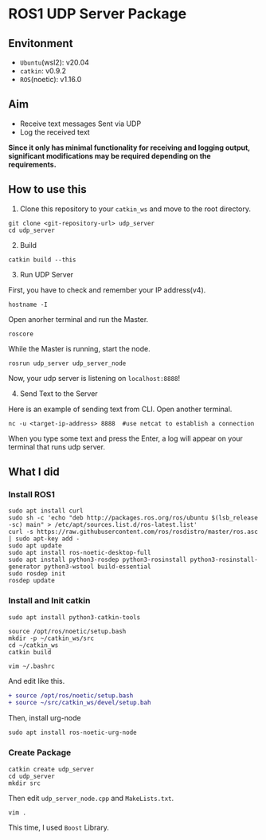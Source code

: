 # ROS1 UDP Server Package

## Envitonment

- `Ubuntu`(wsl2): v20.04
- `catkin`: v0.9.2
- `ROS`(noetic): v1.16.0

## Aim

- Receive text messages Sent via UDP
- Log the received text

**Since it only has minimal functionality for receiving and logging output, significant modifications may be required depending on the requirements.**

## How to use this

1. Clone this repository to your `catkin_ws` and move to the root directory.

```shell
git clone <git-repository-url> udp_server
cd udp_server
```

2. Build

```shell
catkin build --this
```

3. Run UDP Server

First, you have to check and remember your IP address(v4).

```shell
hostname -I
```

Open anorher terminal and run the Master.

```shell
roscore
```

While the Master is running, start the node.

```shell
rosrun udp_server udp_server_node
```

Now, your udp server is listening on `localhost:8888`!


4. Send Text to the Server

Here is an example of sending text from CLI. Open another terminal.

```shell
nc -u <target-ip-address> 8888  #use netcat to establish a connection
```

When you type some text and press the <key>Enter</key>, a log will appear on your terminal that runs udp server.

## What I did

### Install ROS1

```shell
sudo apt install curl
sudo sh -c 'echo "deb http://packages.ros.org/ros/ubuntu $(lsb_release -sc) main" > /etc/apt/sources.list.d/ros-latest.list'
curl -s https://raw.githubusercontent.com/ros/rosdistro/master/ros.asc | sudo apt-key add -
sudo apt update
sudo apt install ros-noetic-desktop-full
sudo apt install python3-rosdep python3-rosinstall python3-rosinstall-generator python3-wstool build-essential
sudo rosdep init
rosdep update
```

### Install and Init catkin

```shell
sudo apt install python3-catkin-tools

source /opt/ros/noetic/setup.bash
mkdir -p ~/catkin_ws/src
cd ~/catkin_ws
catkin build
```

```shell
vim ~/.bashrc 
```

And edit like this.

```diff
+ source /opt/ros/noetic/setup.bash
+ source ~/src/catkin_ws/devel/setup.bah
```

Then, install urg-node

```shell
sudo apt install ros-noetic-urg-node
```

### Create Package

```shell
catkin create udp_server
cd udp_server
mkdir src
```
Then edit `udp_server_node.cpp` and `MakeLists.txt`.

```shell
vim .
```

This time, I used `Boost` Library.

